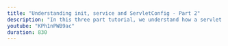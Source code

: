 ```yaml
---
title: "Understanding init, service and ServletConfig - Part 2"
description: "In this three part tutorial, we understand how a servlet is initialized, the methods that get called and the objects used on initialization and execution."
youtube: "KPh1nPWB9ac"
duration: 830
---
```

